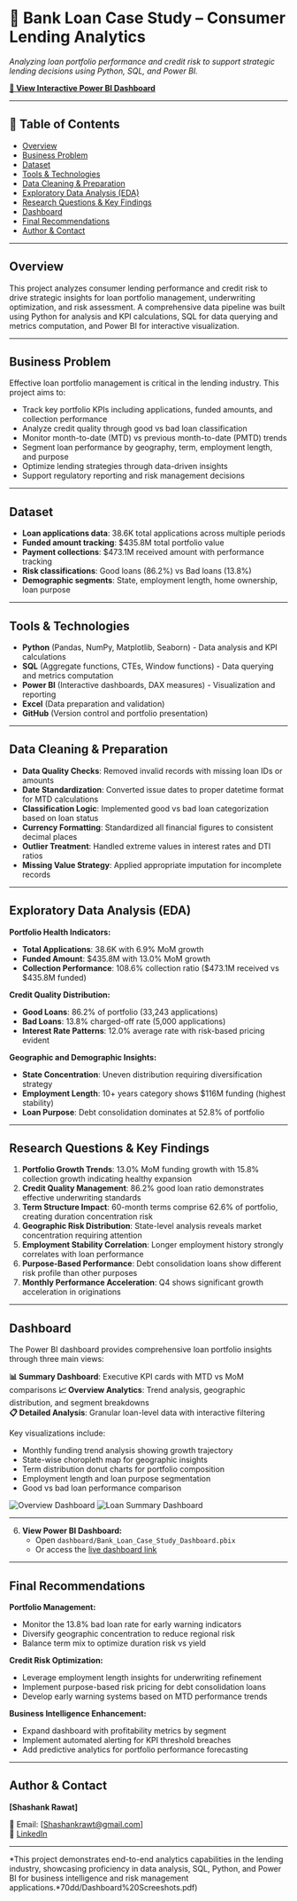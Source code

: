 # 🏦 Bank Loan Case Study – Consumer Lending Analytics

_Analyzing loan portfolio performance and credit risk to support strategic lending decisions using Python, SQL, and Power BI._

[**🔗 View Interactive Power BI Dashboard**](https://app.powerbi.com/view?r=eyJrIjoiODI1YjZhYjEtNTE2MS00ZDBmLWFmM2MtNThlMmQxOGNhMTFhIiwidCI6ImRhNWM1MDFjLTBhMjQtNDNmNy04MWRmLTViNDcyZjA3ZjI2OSJ9)

---

## 📌 Table of Contents
- <a href="#overview">Overview</a>
- <a href="#business-problem">Business Problem</a>
- <a href="#dataset">Dataset</a>
- <a href="#tools--technologies">Tools & Technologies</a>
- <a href="#data-cleaning--preparation">Data Cleaning & Preparation</a>
- <a href="#exploratory-data-analysis-eda">Exploratory Data Analysis (EDA)</a>
- <a href="#research-questions--key-findings">Research Questions & Key Findings</a>
- <a href="#dashboard">Dashboard</a>
- <a href="#final-recommendations">Final Recommendations</a>
- <a href="#author--contact">Author & Contact</a>

---
<h2><a class="anchor" id="overview"></a>Overview</h2>

This project analyzes consumer lending performance and credit risk to drive strategic insights for loan portfolio management, underwriting optimization, and risk assessment. A comprehensive data pipeline was built using Python for analysis and KPI calculations, SQL for data querying and metrics computation, and Power BI for interactive visualization.

---
<h2><a class="anchor" id="business-problem"></a>Business Problem</h2>

Effective loan portfolio management is critical in the lending industry. This project aims to:
- Track key portfolio KPIs including applications, funded amounts, and collection performance
- Analyze credit quality through good vs bad loan classification
- Monitor month-to-date (MTD) vs previous month-to-date (PMTD) trends
- Segment loan performance by geography, term, employment length, and purpose
- Optimize lending strategies through data-driven insights
- Support regulatory reporting and risk management decisions

---
<h2><a class="anchor" id="dataset"></a>Dataset</h2>

- **Loan applications data**: 38.6K total applications across multiple periods
- **Funded amount tracking**: $435.8M total portfolio value
- **Payment collections**: $473.1M received amount with performance tracking
- **Risk classifications**: Good loans (86.2%) vs Bad loans (13.8%)
- **Demographic segments**: State, employment length, home ownership, loan purpose

---

<h2><a class="anchor" id="tools--technologies"></a>Tools & Technologies</h2>

- **Python** (Pandas, NumPy, Matplotlib, Seaborn) - Data analysis and KPI calculations
- **SQL** (Aggregate functions, CTEs, Window functions) - Data querying and metrics computation  
- **Power BI** (Interactive dashboards, DAX measures) - Visualization and reporting
- **Excel** (Data preparation and validation)
- **GitHub** (Version control and portfolio presentation)


---
<h2><a class="anchor" id="data-cleaning--preparation"></a>Data Cleaning & Preparation</h2>

- **Data Quality Checks**: Removed invalid records with missing loan IDs or amounts
- **Date Standardization**: Converted issue dates to proper datetime format for MTD calculations
- **Classification Logic**: Implemented good vs bad loan categorization based on loan status
- **Currency Formatting**: Standardized all financial figures to consistent decimal places
- **Outlier Treatment**: Handled extreme values in interest rates and DTI ratios
- **Missing Value Strategy**: Applied appropriate imputation for incomplete records

---
<h2><a class="anchor" id="exploratory-data-analysis-eda"></a>Exploratory Data Analysis (EDA)</h2>

**Portfolio Health Indicators:**
- **Total Applications**: 38.6K with 6.9% MoM growth
- **Funded Amount**: $435.8M with 13.0% MoM growth  
- **Collection Performance**: 108.6% collection ratio ($473.1M received vs $435.8M funded)

**Credit Quality Distribution:**
- **Good Loans**: 86.2% of portfolio (33,243 applications)
- **Bad Loans**: 13.8% charged-off rate (5,000 applications)
- **Interest Rate Patterns**: 12.0% average rate with risk-based pricing evident

**Geographic and Demographic Insights:**
- **State Concentration**: Uneven distribution requiring diversification strategy
- **Employment Length**: 10+ years category shows $116M funding (highest stability)
- **Loan Purpose**: Debt consolidation dominates at 52.8% of portfolio

---
<h2><a class="anchor" id="research-questions--key-findings"></a>Research Questions & Key Findings</h2>

1. **Portfolio Growth Trends**: 13.0% MoM funding growth with 15.8% collection growth indicating healthy expansion
2. **Credit Quality Management**: 86.2% good loan ratio demonstrates effective underwriting standards
3. **Term Structure Impact**: 60-month terms comprise 62.6% of portfolio, creating duration concentration risk
4. **Geographic Risk Distribution**: State-level analysis reveals market concentration requiring attention
5. **Employment Stability Correlation**: Longer employment history strongly correlates with loan performance
6. **Purpose-Based Performance**: Debt consolidation loans show different risk profile than other purposes
7. **Monthly Performance Acceleration**: Q4 shows significant growth acceleration in originations

---
<h2><a class="anchor" id="dashboard"></a>Dashboard</h2>

The Power BI dashboard provides comprehensive loan portfolio insights through three main views:

**📊 Summary Dashboard**: Executive KPI cards with MTD vs MoM comparisons
**📈 Overview Analytics**: Trend analysis, geographic distribution, and segment breakdowns  
**📋 Detailed Analysis**: Granular loan-level data with interactive filtering

Key visualizations include:
- Monthly funding trend analysis showing growth trajectory
- State-wise choropleth map for geographic insights
- Term distribution donut charts for portfolio composition
- Employment length and loan purpose segmentation
- Good vs bad loan performance comparison

![Overview Dashboard](https://github.com/shashankrawt-wq/Bank-Loan-analysis--Case-Study-Sql-Python-Power-BI/blob/03a8e4f7ba4d4721e029bf8865533fd916a6b37d/Dashboard%20Images/Overview.png)
![Loan Summary Dashboard](https://github.com/shashankrawt-wq/Bank-Loan-analysis--Case-Study-Sql-Python-Power-BI/blob/03a8e4f7ba4d4721e029bf8865533fd916a6b37d/Dashboard%20Images/Summary%20Dahboard.png)

---

6. **View Power BI Dashboard:**
   - Open `dashboard/Bank_Loan_Case_Study_Dashboard.pbix`
   - Or access the [live dashboard link](https://app.powerbi.com/view?r=eyJrIjoiODI1YjZhYjEtNTE2MS00ZDBmLWFmM2MtNThlMmQxOGNhMTFhIiwidCI6ImRhNWM1MDFjLTBhMjQtNDNmNy04MWRmLTViNDcyZjA3ZjI2OSJ9)

---
<h2><a class="anchor" id="final-recommendations"></a>Final Recommendations</h2>

**Portfolio Management:**
- Monitor the 13.8% bad loan rate for early warning indicators
- Diversify geographic concentration to reduce regional risk
- Balance term mix to optimize duration risk vs yield

**Credit Risk Optimization:**
- Leverage employment length insights for underwriting refinement
- Implement purpose-based risk pricing for debt consolidation loans
- Develop early warning systems based on MTD performance trends

**Business Intelligence Enhancement:**
- Expand dashboard with profitability metrics by segment  
- Implement automated alerting for KPI threshold breaches
- Add predictive analytics for portfolio performance forecasting

---
<h2><a class="anchor" id="author--contact"></a>Author & Contact</h2>

**[Shashank Rawat]**  

📧 Email: [Shashankrawt@gmail.com]  
🔗 [LinkedIn](https://www.linkedin.com/in/shashank-rawat-17033a272/)  


---

*This project demonstrates end-to-end analytics capabilities in the lending industry, showcasing proficiency in data analysis, SQL, Python, and Power BI for business intelligence and risk management applications.*70dd/Dashboard%20Screeshots.pdf)
